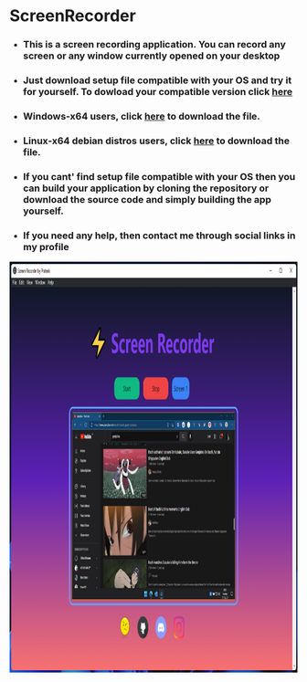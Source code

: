 # ScreenRecorder
- ### This is a screen recording application. You can record any screen or any window currently opened on your desktop
- ### Just download setup file compatible with your OS and try it for yourself. To dowload your compatible version click [here](https://github.com/prateek332/ScreenRecorder/releases)
- ### Windows-x64 users, click [here](https://github.com/prateek332/ScreenRecorder/releases/download/v1.0/screenrecorder-1.0.0.Setup.exe) to download the file.
- ### Linux-x64 debian distros users, click [here](https://github.com/prateek332/ScreenRecorder/releases/download/v1.0/screenrecorder_1.0.0_amd64.deb) to download the file.
- ### If you cant' find setup file compatible with your OS then you can build your application by cloning the repository or download the source code and simply building the app yourself.
- ### If you need any help, then contact me through social links in my profile
<p align="center">
  <img width="1280" height="720" src="app.png">
</p>
